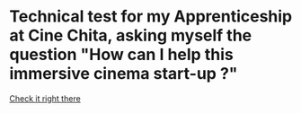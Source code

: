 # Technical test for my Apprenticeship at Cine Chita, asking myself the question "How can I help this immersive cinema start-up ?" 
 
 [Check it right there](https://takemetocinechita.surge.sh/)
